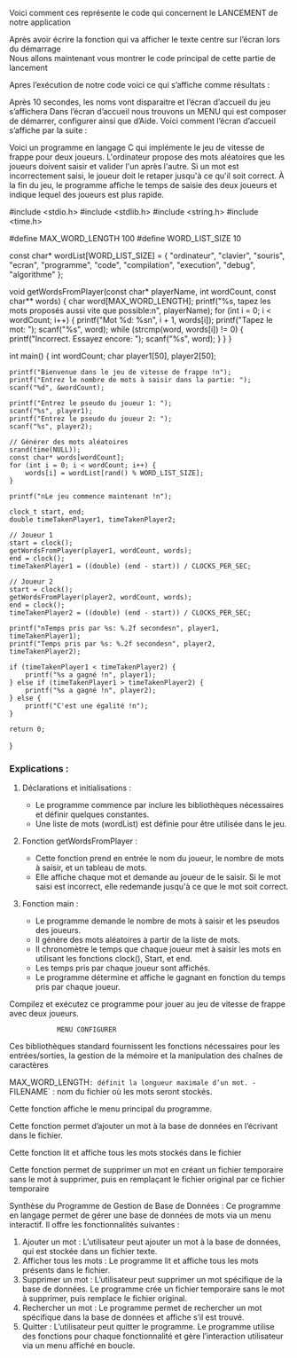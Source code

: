 
Voici comment ces représente le code qui concernent le LANCEMENT de notre application
 

Après avoir écrire la fonction qui va afficher le texte centre sur l’écran lors du démarrage   
Nous allons maintenant vous montrer le code principal de cette partie de lancement

 
Apres l’exécution de notre code voici ce qui s’affiche comme résultats :




 

Après 10 secondes, les noms vont disparaitre et l’écran d’accueil du jeu s’affichera 
Dans l’écran d’accueil nous trouvons un MENU qui est composer de démarrer, configurer ainsi que d’Aide. 
Voici comment l’écran d’accueil s’affiche par la suite :
 


Voici un programme en langage C qui implémente le jeu de vitesse de frappe pour deux joueurs. L'ordinateur propose des mots aléatoires que les joueurs doivent saisir et valider l'un après l'autre. Si un mot est incorrectement saisi, le joueur doit le retaper jusqu'à ce qu'il soit correct. À la fin du jeu, le programme affiche le temps de saisie des deux joueurs et indique lequel des joueurs est plus rapide.

#include <stdio.h>
#include <stdlib.h>
#include <string.h>
#include <time.h>

#define MAX_WORD_LENGTH 100
#define WORD_LIST_SIZE 10

const char* wordList[WORD_LIST_SIZE] = {
    "ordinateur", "clavier", "souris", "ecran", "programme", 
    "code", "compilation", "execution", "debug", "algorithme"
};

void getWordsFromPlayer(const char* playerName, int wordCount, const char** words) {
    char word[MAX_WORD_LENGTH];
    printf("%s, tapez les mots proposés aussi vite que possible:n", playerName);
    for (int i = 0; i < wordCount; i++) {
        printf("Mot %d: %sn", i + 1, words[i]);
        printf("Tapez le mot: ");
        scanf("%s", word);
        while (strcmp(word, words[i]) != 0) {
            printf("Incorrect. Essayez encore: ");
            scanf("%s", word);
        }
    }
}

int main() {
    int wordCount;
    char player1[50], player2[50];

    printf("Bienvenue dans le jeu de vitesse de frappe !n");
    printf("Entrez le nombre de mots à saisir dans la partie: ");
    scanf("%d", &wordCount);

    printf("Entrez le pseudo du joueur 1: ");
    scanf("%s", player1);
    printf("Entrez le pseudo du joueur 2: ");
    scanf("%s", player2);

    // Générer des mots aléatoires
    srand(time(NULL));
    const char* words[wordCount];
    for (int i = 0; i < wordCount; i++) {
        words[i] = wordList[rand() % WORD_LIST_SIZE];
    }

    printf("nLe jeu commence maintenant !n");

    clock_t start, end;
    double timeTakenPlayer1, timeTakenPlayer2;

    // Joueur 1
    start = clock();
    getWordsFromPlayer(player1, wordCount, words);
    end = clock();
    timeTakenPlayer1 = ((double) (end - start)) / CLOCKS_PER_SEC;

    // Joueur 2
    start = clock();
    getWordsFromPlayer(player2, wordCount, words);
    end = clock();
    timeTakenPlayer2 = ((double) (end - start)) / CLOCKS_PER_SEC;

    printf("nTemps pris par %s: %.2f secondesn", player1, timeTakenPlayer1);
    printf("Temps pris par %s: %.2f secondesn", player2, timeTakenPlayer2);

    if (timeTakenPlayer1 < timeTakenPlayer2) {
        printf("%s a gagné !n", player1);
    } else if (timeTakenPlayer1 > timeTakenPlayer2) {
        printf("%s a gagné !n", player2);
    } else {
        printf("C'est une égalité !n");
    }

    return 0;
}


### Explications :

1. Déclarations et initialisations :
   - Le programme commence par inclure les bibliothèques nécessaires et définir quelques constantes.
   - Une liste de mots (wordList) est définie pour être utilisée dans le jeu.

2. Fonction getWordsFromPlayer :
   - Cette fonction prend en entrée le nom du joueur, le nombre de mots à saisir, et un tableau de mots.
   - Elle affiche chaque mot et demande au joueur de le saisir. Si le mot saisi est incorrect, elle redemande jusqu'à ce que le mot soit correct.

3. Fonction main :
   - Le programme demande le nombre de mots à saisir et les pseudos des joueurs.
   - Il génère des mots aléatoires à partir de la liste de mots.
   - Il chronomètre le temps que chaque joueur met à saisir les mots en utilisant les fonctions clock(), Start, et end.
   - Les temps pris par chaque joueur sont affichés.
   - Le programme détermine et affiche le gagnant en fonction du temps pris par chaque joueur.

Compilez et exécutez ce programme pour jouer au jeu de vitesse de frappe avec deux joueurs.




				MENU CONFIGURER


 
Ces bibliothèques standard fournissent les fonctions nécessaires pour les entrées/sorties, la gestion de la mémoire et la manipulation des chaînes de caractères

 
MAX_WORD_LENGTH` : définit la longueur maximale d’un mot. - `FILENAME` : nom du fichier où les mots seront stockés.


 
Cette fonction affiche le menu principal du programme.






 
Cette fonction permet d’ajouter un mot à la base de données en l’écrivant dans le fichier.



 
Cette fonction lit et affiche tous les mots stockés dans le fichier


 

Cette fonction permet de supprimer un mot en créant un fichier temporaire sans le mot à supprimer, puis en remplaçant le fichier original par ce fichier temporaire





Synthèse du Programme de Gestion de Base de Données :
 Ce programme en langage permet de gérer une base de données de mots via un menu interactif. Il offre les fonctionnalités suivantes :
 1. Ajouter un mot : L’utilisateur peut ajouter un mot à la base de données, qui est stockée dans un fichier texte. 
2. Afficher tous les mots : Le programme lit et affiche tous les mots présents dans le fichier.
 3. Supprimer un mot : L’utilisateur peut supprimer un mot spécifique de la base de données. Le programme crée un fichier temporaire sans le mot à supprimer, puis remplace le fichier original.
 4. Rechercher un mot : Le programme permet de rechercher un mot spécifique dans la base de données et affiche s’il est trouvé. 
5. Quitter : L’utilisateur peut quitter le programme. Le programme utilise des fonctions pour chaque fonctionnalité et gère l’interaction utilisateur via un menu affiché en boucle. 









